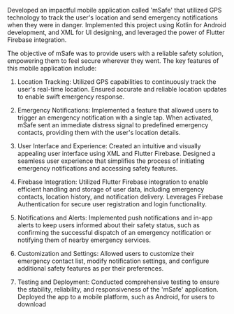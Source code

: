 Developed an impactful mobile application called 'mSafe' that utilized GPS technology to track the user's location and send emergency notifications when they were in danger. Implemented this project using Kotlin for Android development, and XML for UI designing, and leveraged the power of Flutter Firebase integration.

The objective of mSafe was to provide users with a reliable safety solution, empowering them to feel secure wherever they went. The key features of this mobile application include:

1. Location Tracking: Utilized GPS capabilities to continuously track the user's real-time location. Ensured accurate and reliable location updates to enable swift emergency response.

2. Emergency Notifications: Implemented a feature that allowed users to trigger an emergency notification with a single tap. When activated, mSafe sent an immediate distress signal to predefined emergency contacts, providing them with the user's location details.

3. User Interface and Experience: Created an intuitive and visually appealing user interface using XML and Flutter Firebase. Designed a seamless user experience that simplifies the process of initiating emergency notifications and accessing safety features.

4. Firebase Integration: Utilized Flutter Firebase integration to enable efficient handling and storage of user data, including emergency contacts, location history, and notification delivery. Leverages Firebase Authentication for secure user registration and login functionality.

5. Notifications and Alerts: Implemented push notifications and in-app alerts to keep users informed about their safety status, such as confirming the successful dispatch of an emergency notification or notifying them of nearby emergency services.

6. Customization and Settings: Allowed users to customize their emergency contact list, modify notification settings, and configure additional safety features as per their preferences.

7. Testing and Deployment: Conducted comprehensive testing to ensure the stability, reliability, and responsiveness of the 'mSafe' application. Deployed the app to a mobile platform, such as Android, for users to download
